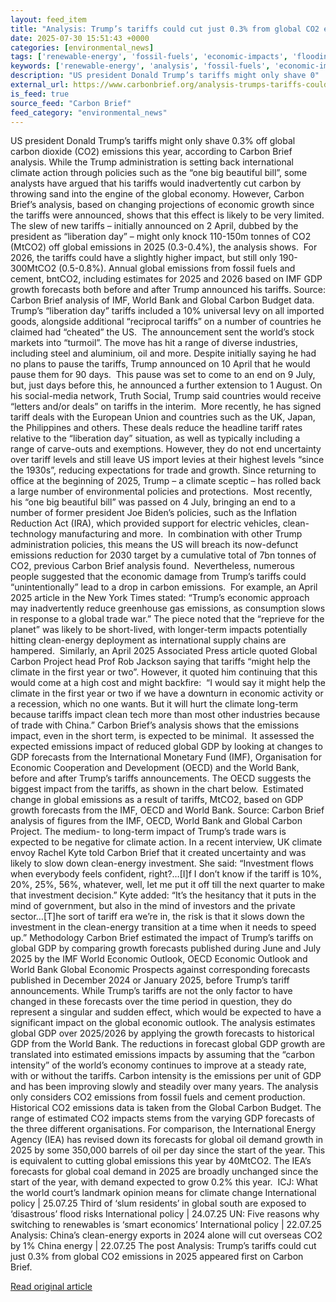 ```yaml
---
layout: feed_item
title: "Analysis: Trump’s tariffs could cut just 0.3% from global CO2 emissions in 2025"
date: 2025-07-30 15:51:43 +0000
categories: [environmental_news]
tags: ['renewable-energy', 'fossil-fuels', 'economic-impacts', 'flooding', 'year-2025', 'climate-costs', 'extreme-weather', 'emissions', 'clean-energy']
keywords: ['renewable-energy', 'analysis', 'fossil-fuels', 'economic-impacts', 'flooding', 'tariffs', 'year-2025', 'trump']
description: "US president Donald Trump’s tariffs might only shave 0"
external_url: https://www.carbonbrief.org/analysis-trumps-tariffs-could-cut-just-0-3-from-global-co2-emissions-in-2025/
is_feed: true
source_feed: "Carbon Brief"
feed_category: "environmental_news"
---
```


US president Donald Trump’s tariffs might only shave 0.3% off global carbon dioxide (CO2) emissions this year, according to Carbon Brief analysis. While the Trump administration is setting back international climate action through policies such as the “one big beautiful bill”, some analysts have argued that his tariffs would inadvertently cut carbon by throwing sand into the engine of the global economy. However, Carbon Brief’s analysis, based on changing projections of economic growth since the tariffs were announced, shows that this effect is likely to be very limited. The slew of new tariffs – initially announced on 2 April, dubbed by the president as “liberation day” – might only knock 110-150m tonnes of CO2 (MtCO2) off global emissions in 2025 (0.3-0.4%), the analysis shows.&nbsp; For 2026, the tariffs could have a slightly higher impact, but still only 190-300MtCO2 (0.5-0.8%). Annual global emissions from fossil fuels and cement, bntCO2, including estimates for 2025 and 2026 based on IMF GDP growth forecasts both before and after Trump announced his tariffs. Source: Carbon Brief analysis of IMF, World Bank and Global Carbon Budget data. Trump’s “liberation day” tariffs included a 10% universal levy on all imported goods, alongside additional “reciprocal tariffs” on a number of countries he claimed had “cheated” the US.&nbsp; The announcement sent the world’s stock markets into “turmoil”. The move has hit a range of diverse industries, including steel and aluminium, oil and more. Despite initially saying he had no plans to pause the tariffs, Trump announced on 10 April that he would pause them for 90 days.&nbsp; This pause was set to come to an end on 9 July, but, just days before this, he announced a further extension to 1 August. On his social-media network, Truth Social, Trump said countries would receive &#8220;letters and/or deals&#8221; on tariffs in the interim.&nbsp; More recently, he has signed tariff deals with the European Union and countries such as the UK, Japan, the Philippines and others. These deals reduce the headline tariff rates relative to the “liberation day” situation, as well as typically including a range of carve-outs and exemptions. However, they do not end uncertainty over tariff levels and still leave US import levies at their highest levels “since the 1930s”, reducing expectations for trade and growth. Since returning to office at the beginning of 2025, Trump – a climate sceptic – has rolled back a large number of environmental policies and protections.&nbsp; Most recently, his “one big beautiful bill” was passed on 4 July, bringing an end to a number of former president Joe Biden’s policies, such as the Inflation Reduction Act (IRA), which provided support for electric vehicles, clean-technology manufacturing and more.&nbsp; In combination with other Trump administration policies, this means the US will breach its now-defunct emissions reduction for 2030 target by a cumulative total of 7bn tonnes of CO2, previous Carbon Brief analysis found.&nbsp; Nevertheless, numerous people suggested that the economic damage from Trump’s tariffs could “unintentionally” lead to a drop in carbon emissions.&nbsp; For example, an April 2025 article in the New York Times stated: “Trump’s economic approach may inadvertently reduce greenhouse gas emissions, as consumption slows in response to a global trade war.” The piece noted that the “reprieve for the planet” was likely to be short-lived, with longer-term impacts potentially hitting clean-energy deployment as international supply chains are hampered.&nbsp; Similarly, an April 2025 Associated Press article quoted Global Carbon Project head Prof Rob Jackson saying that tariffs “might help the climate in the first year or two”. However, it quoted him continuing that this would come at a high cost and might backfire:&nbsp; “I would say it might help the climate in the first year or two if we have a downturn in economic activity or a recession, which no one wants. But it will hurt the climate long-term because tariffs impact clean tech more than most other industries because of trade with China.” Carbon Brief’s analysis shows that the emissions impact, even in the short term, is expected to be minimal.&nbsp; It assessed the expected emissions impact of reduced global GDP by looking at changes to GDP forecasts from the International Monetary Fund (IMF), Organisation for Economic Cooperation and Development (OECD) and the World Bank, before and after Trump’s tariffs announcements. The OECD suggests the biggest impact from the tariffs, as shown in the chart below.&nbsp; Estimated change in global emissions as a result of tariffs, MtCO2, based on GDP growth forecasts from the IMF, OECD and World Bank. Source: Carbon Brief analysis of figures from the IMF, OECD, World Bank and Global Carbon Project. The medium- to long-term impact of Trump’s trade wars is expected to be negative for climate action. In a recent interview, UK climate envoy Rachel Kyte told Carbon Brief that it created uncertainty and was likely to slow down clean-energy investment. She said: “Investment flows when everybody feels confident, right?…[I]f I don’t know if the tariff is 10%, 20%, 25%, 56%, whatever, well, let me put it off till the next quarter to make that investment decision.” Kyte added: “It’s the hesitancy that it puts in the mind of government, but also in the mind of investors and the private sector…[T]he sort of tariff era we’re in, the risk is that it slows down the investment in the clean-energy transition at a time when it needs to speed up.” Methodology Carbon Brief estimated the impact of Trump’s tariffs on global GDP by comparing growth forecasts published during June and July 2025 by the IMF World Economic Outlook, OECD Economic Outlook and World Bank Global Economic Prospects against corresponding forecasts published in December 2024 or January 2025, before Trump’s tariff announcements. While Trump’s tariffs are not the only factor to have changed in these forecasts over the time period in question, they do represent a singular and sudden effect, which would be expected to have a significant impact on the global economic outlook. The analysis estimates global GDP over 2025/2026 by applying the growth forecasts to historical GDP from the World Bank. The reductions in forecast global GDP growth are translated into estimated emissions impacts by assuming that the “carbon intensity” of the world’s economy continues to improve at a steady rate, with or without the tariffs. Carbon intensity is the emissions per unit of GDP and has been improving slowly and steadily over many years. The analysis only considers CO2 emissions from fossil fuels and cement production. Historical CO2 emissions data is taken from the Global Carbon Budget. The range of estimated CO2 impacts stems from the varying GDP forecasts of the three different organisations. For comparison, the International Energy Agency (IEA) has revised down its forecasts for global oil demand growth in 2025 by some 350,000 barrels of oil per day since the start of the year. This is equivalent to cutting global emissions this year by 40MtCO2. The IEA’s forecasts for global coal demand in 2025 are broadly unchanged since the start of the year, with demand expected to grow 0.2% this year.&nbsp; ICJ: What the world court’s landmark opinion means for climate change International policy | 25.07.25 Third of ‘slum residents’ in global south are exposed to ‘disastrous’ flood risks International policy | 24.07.25 UN: Five reasons why switching to renewables is ‘smart economics’ International policy | 22.07.25 Analysis: China’s clean-energy exports in 2024 alone will cut overseas CO2 by 1% China energy | 22.07.25 The post Analysis: Trump&#8217;s tariffs could cut just 0.3% from global CO2 emissions in 2025 appeared first on Carbon Brief.

[Read original article](https://www.carbonbrief.org/analysis-trumps-tariffs-could-cut-just-0-3-from-global-co2-emissions-in-2025/)
